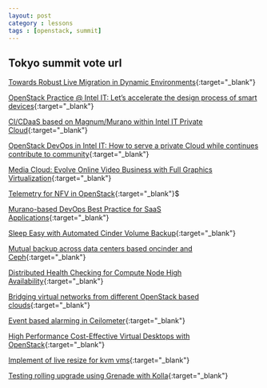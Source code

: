```yaml
---
layout: post
category : lessons
tags : [openstack, summit]
---
```



## Tokyo summit vote url

[Towards Robust Live Migration in Dynamic Environments](https://www.openstack.org/summit/tokyo-2015/vote-for-speakers/Presentation/4971){:target="_blank"}

[OpenStack Practice @ Intel IT: Let’s accelerate the design process of smart devices](https://www.openstack.org/summit/tokyo-2015/vote-for-speakers/Presentation/4930){:target="_blank"}

[CI/CDaaS based on Magnum/Murano within Intel IT Private Cloud](https://www.openstack.org/summit/tokyo-2015/vote-for-speakers/Presentation/6679){:target="_blank"}

[OpenStack DevOps in Intel IT: How to serve a private Cloud while continues contribute to community](https://www.openstack.org/summit/tokyo-2015/vote-for-speakers/presentation/4610){:target="_blank"}

[Media Cloud: Evolve Online Video Business with Full Graphics Virtualization](https://www.openstack.org/summit/tokyo-2015/vote-for-speakers/presentation/4330){:target="_blank"}


[Telemetry for NFV in OpenStack](https://www.openstack.org/summit/tokyo-2015/vote-for-speakers/presentation/5749){:target="_blank"}$

[Murano-based DevOps Best Practice for SaaS Applications](https://www.openstack.org/summit/tokyo-2015/vote-for-speakers/presentation/6646){:target="_blank"}

[Sleep Easy with Automated Cinder Volume Backup](https://www.openstack.org/summit/tokyo-2015/vote-for-speakers/presentation/6653){:target="_blank"}

[Mutual backup across data centers based oncinder and Ceph](https://www.openstack.org/summit/tokyo-2015/vote-for-speakers/presentation/6637){:target="_blank"}

[Distributed Health Checking for Compute Node High Availability](https://www.openstack.org/summit/tokyo-2015/vote-for-speakers/presentation/5595){:target="_blank"}

[Bridging virtual networks from different OpenStack based clouds](https://www.openstack.org/summit/tokyo-2015/vote-for-speakers/presentation/5835){:target="_blank"}

[Event based alarming in Ceilometer](https://www.openstack.org/summit/tokyo-2015/vote-for-speakers/presentation/5474){:target="_blank"}

[High Performance Cost-Effective Virtual Desktops with OpenStack](https://www.openstack.org/summit/tokyo-2015/vote-for-speakers/presentation/4984){:target="_blank"}

[Implement of live resize for kvm vms](https://www.openstack.org/summit/tokyo-2015/vote-for-speakers/presentation/6427){:target="_blank"}

[Testing rolling upgrade using Grenade with Kolla](https://www.openstack.org/summit/tokyo-2015/vote-for-speakers/presentation/6642){:target="_blank"}
